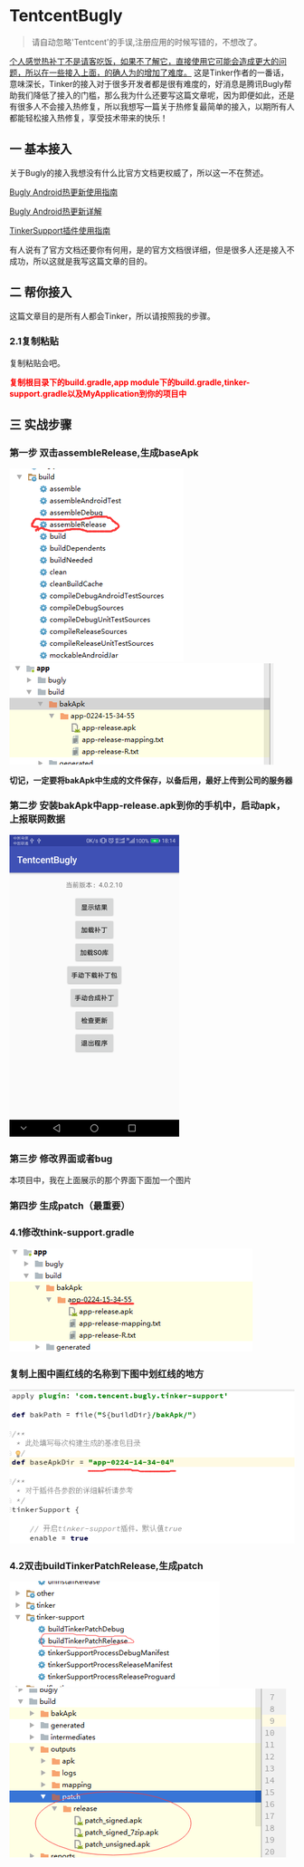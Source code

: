# TentcentBugly
>请自动忽略'Tentcent'的手误,注册应用的时候写错的，不想改了。

[个人感觉热补丁不是请客吃饭，如果不了解它，直接使用它可能会造成更大的问题，所以在一些接入上面，的确人为的增加了难度。](https://github.com/WeMobileDev/article/blob/master/Tinker%EF%BC%9A%E6%8A%80%E6%9C%AF%E7%9A%84%E5%88%9D%E5%BF%83%E4%B8%8E%E5%9D%9A%E6%8C%81.md)
这是Tinker作者的一番话，意味深长，Tinker的接入对于很多开发者都是很有难度的，好消息是腾讯Bugly帮助我们降低了接入的门槛，那么我为什么还要写这篇文章呢，因为即便如此，还是有很多人不会接入热修复，所以我想写一篇关于热修复最简单的接入，以期所有人都能轻松接入热修复，享受技术带来的快乐！
## 一 基本接入
关于Bugly的接入我想没有什么比官方文档更权威了，所以这一不在赘述。

[Bugly Android热更新使用指南](https://bugly.qq.com/docs/user-guide/instruction-manual-android-hotfix/?v=20180119105842)

[Bugly Android热更新详解](https://bugly.qq.com/docs/user-guide/instruction-manual-android-hotfix-demo/?v=20170912151050)

[TinkerSupport插件使用指南](https://bugly.qq.com/docs/utility-tools/plugin-gradle-hotfix/?v=20170912151050)

有人说有了官方文档还要你有何用，是的官方文档很详细，但是很多人还是接入不成功，所以这就是我写这篇文章的目的。

## 二 帮你接入
这篇文章目的是所有人都会Tinker，所以请按照我的步骤。
### 2.1复制粘贴
复制粘贴会吧。

**<font color=red>复制根目录下的build.gradle,app module下的build.gradle,tinker-support.gradle以及MyApplication到你的项目中</font>**
## 三 实战步骤
### 第一步 双击assembleRelease,生成baseApk
![](https://github.com/ainiyiwan/TentcentBugly/blob/master/png/assemble_release.png)
![](https://github.com/ainiyiwan/TentcentBugly/blob/master/png/bakApk.jpg)

**切记，一定要将bakApk中生成的文件保存，以备后用，最好上传到公司的服务器**
### 第二步 安装bakApk中app-release.apk到你的手机中，启动apk，上报联网数据
<img src="https://github.com/ainiyiwan/TentcentBugly/blob/master/png/before.png" width = "300"/>

### 第三步 修改界面或者bug
本项目中，我在上面展示的那个界面下面加一个图片
### 第四步 生成patch（最重要）
### 4.1修改think-support.gradle
![](https://github.com/ainiyiwan/TentcentBugly/blob/master/png/copy_name.jpg)

### 复制上图中画红线的名称到下图中划红线的地方

![](https://github.com/ainiyiwan/TentcentBugly/blob/master/png/paste_name.jpg)

### 4.2双击buildTinkerPatchRelease,生成patch
![](https://github.com/ainiyiwan/TentcentBugly/blob/master/png/buildTinkerPatchRelease.jpg)
![](https://github.com/ainiyiwan/TentcentBugly/blob/master/png/patch.jpg)
